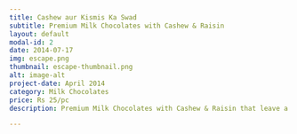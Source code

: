 ```yaml
---
title: Cashew aur Kismis Ka Swad
subtitle: Premium Milk Chocolates with Cashew & Raisin
layout: default
modal-id: 2
date: 2014-07-17
img: escape.png
thumbnail: escape-thumbnail.png
alt: image-alt
project-date: April 2014
category: Milk Chocolates
price: Rs 25/pc
description: Premium Milk Chocolates with Cashew & Raisin that leave a smooth after taste and melts in your mouth

---
```

